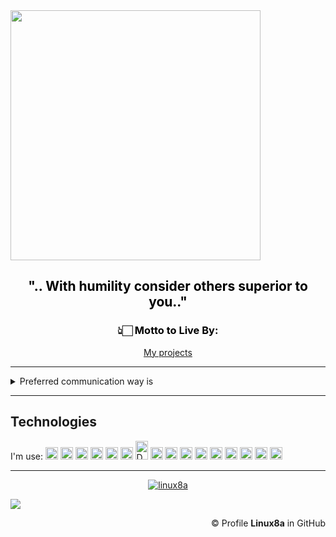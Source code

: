 <!-- <style>
#intro .intro-content .btn-get-started, #intro .intro-content .btn-projects {
  font-family: "Raleway", sans-serif;
  font-size: 15px;
  font-weight: bold;
  letter-spacing: 1px;
  display: inline-block;
  padding: 10px 32px;
  border-radius: 2px;
  transition: 0.5s;
  margin: 0;
  color: #fff;
}

#intro .intro-content .btn-get-started {
  background: transparent;
  border: 4px solid #1e5762;
  color: black;
}

#intro .intro-content .btn-get-started:hover {
  background: none;
  color: #000;
  background: #95b4bb;
  border: 4px solid #1e5762;
}
</style> -->

<div class="dj-banner">
    <div class="dj-bg">
        <img src="" alt="" height="400px">
        <div class="dj-text">
<h2 style="color:black;" align="center"> <span style="color:dark;font-weight:bold">".. With humility consider others superior to you.."</span> </h2>
<h3 style="color:black;"align="center">👆🏻 Motto to Live By:</h3>
<div>
 <section id="intro">
    <div align="center" class="intro-content">
        <div>
        <a href="https://github.com/linux8a?tab=repositories" class="btn-get-started scrollto"" class="btn-get-started scrollto">My projects</a> 
        </div>
    </div>
  </section>
</div>
        </div>
    </div>            
</div>


-----

<details>
<summary>Preferred communication way is</summary>
  <br> <a href="mailto:linux8a@gmail.com" target="blank"><img align="center" src="https://media.macosicons.com/parse/files/macOSicons/a3a95b3e8765a81a8bd660dba309e3bf_low_res_mail_dark_mode_jpg.png" alt="mail" height="20" width="20" /></a> and <a href="https://t.me/linux8a" target="blank"><img align="center" src="https://media.macosicons.com/parse/files/macOSicons/2f77f47f38278d19dd9b671e4fd38dec_low_res_Telegram.png" alt="linux8a" height="20" width="20" /></a>
  
</details>

--------
<h2> <span style="color:dark;font-weight:bold"> Technologies </span></h2>

 I'm use: <img src="https://cdn.jsdelivr.net/gh/devicons/devicon/icons/linux/linux-original.svg" alt="Linux" width="20" height="20"/> <img src="https://wiki.alpinelinux.org/images/alogo.png" alt="Alpine" width="20" height="20"/> <img src="https://cdn.jsdelivr.net/gh/devicons/devicon/icons/ubuntu/ubuntu-plain.svg" alt="Ubuntu" width="20" height="20"/> <img src="https://cdn.jsdelivr.net/gh/devicons/devicon/icons/ansible/ansible-original.svg" alt="Ansible" width="20" height="20"/> <img src="https://cdn.jsdelivr.net/gh/devicons/devicon/icons/bash/bash-plain.svg" alt="Bash" width="20" height="20"/> <img src="https://cdn.jsdelivr.net/gh/devicons/devicon/icons/docker/docker-original-wordmark.svg" alt="Docker" width="20" height="20"/> <img src="https://raw.githubusercontent.com/docker/compose/v2/logo.png" alt="Docker-compose" width="20" height="30"/> 
<img src="https://media.macosicons.com/parse/files/macOSicons/5aada7975c1c0b58c1b571385bd647dc_low_res_Git.png" alt="Git" width="20" height="20"/> <img src="https://media.macosicons.com/parse/files/macOSicons/3e96c9dc5791125d73f9c00db214debb_low_res_Github.png" alt="Github" width="20" height="20"/> <img src="https://about.gitlab.com/ico/favicon.ico" alt="GitLab" width="20" height="20"/> <img src="https://www.linux-kvm.org/kvmless/kvmbanner-logo3.png" alt="KVM Hypervisor" width="20" height="20"/> <img src="https://nginx.org/nginx.png" alt="Nginx" width="20" height="20"/> <img src="https://cdn.jsdelivr.net/gh/devicons/devicon/icons/ssh/ssh-original-wordmark.svg" alt="SSH" width="20" height="20"/> <img src="https://cdn.jsdelivr.net/gh/devicons/devicon/icons/terraform/terraform-original-wordmark.svg" alt="Terraform" width="20" height="20"/> <img src="https://cdn.jsdelivr.net/gh/devicons/devicon/icons/vagrant/vagrant-original.svg" alt="Vagrant" width="20" height="20"/> <img src="https://assets.zabbix.com/img/favicon.ico" alt="Zabbix" width="20" height="20"/>  

-----

<p align="center">
<a href="https://github.com/anuraghazra/github-readme-stats">
  <img src="https://github-readme-stats.vercel.app/api?username=linux8a&show_icons=true&theme=dark" alt="linux8a" />
</a>
</p>
<!-- <p align="center">
<a href="https://github.com/anuraghazra/convoychat">
  <img src="https://github-readme-stats.vercel.app/api/top-langs/?username=linux8a&theme=dark" alt="linux8a" />
</a>
</p> 
<p align="center">
  <img src="https://github-profile-trophy.vercel.app/?username=linux8a&column=3" alt="codeshard" />
</p> -->

![](https://komarev.com/ghpvc/?username=linux8a)



<!-- <div class="header-image lazyloaded" style="background-image: url(&quot;./img/logo.jpg&quot;);" data-bg="./img/logo.jpg"><div class="header-image-container"><div class="site-branding"><p class="site-title"> <a href="" rel="home">The Digital Mike</a></p><p class="site-description">jjjjjjjjjjjjjjjjjjjjjjjjj
dddddddddddddddddddddddddddddd</p></div> </div></div> -->





</div>
</div>
      
<div align="right">
   &copy; Profile <strong>Linux8a</strong> in GitHub
</div>
